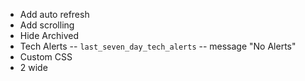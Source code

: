 - Add auto refresh
- Add scrolling
- Hide Archived
- Tech Alerts
    -- `last_seven_day_tech_alerts`
    -- message	"No Alerts"
- Custom CSS
- 2 wide
